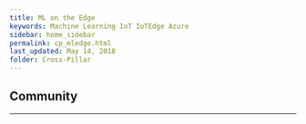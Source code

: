 ```yaml
---
title: ML on the Edge
keywords: Machine Learning IoT IoTEdge Azure
sidebar: home_sidebar
permalink: cp_mledge.html
last_updated: May 14, 2018
folder: Cross-Pillar
---
```


## Community

<!-- Add in any communities worth following: blogs, twitter, etc. -->
---
<!-- Here, add in any links to useful resources. The structure is not fixed, it can be grouped by scenario, by tech, or set up as a learning path -->
